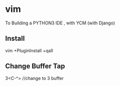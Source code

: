 # vim
To Building a PYTHON3 IDE , with YCM (with Django)

## Install
vim +PluginInstall +qall

## Change Buffer Tap
3<C-^>    //change to 3 buffer

